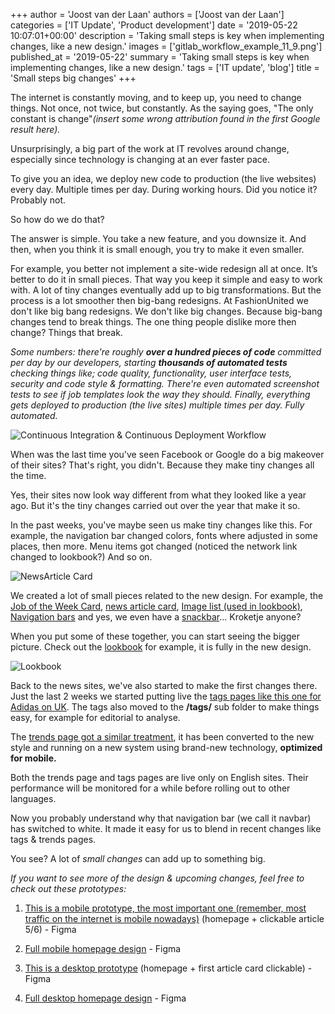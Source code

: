 +++
author = 'Joost van der Laan'
authors = ['Joost van der Laan']
categories = ['IT Update', 'Product development']
date = '2019-05-22 10:07:01+00:00'
description = 'Taking small steps is key when implementing changes, like a new design.'
images = ['gitlab_workflow_example_11_9.png']
published_at = '2019-05-22'
summary = 'Taking small steps is key when implementing changes, like a new design.'
tags = ['IT update', 'blog']
title = 'Small steps big changes'
+++

The internet is constantly moving, and to keep up, you need to change things.
Not once, not twice, but constantly. As the saying goes, "The only constant is
change"_(insert some wrong attribution found in the first Google result here)._

Unsurprisingly, a big part of the work at IT revolves around change, especially
since technology is changing at an ever faster pace.

To give you an idea, we deploy new code to production (the live websites) every
day. Multiple times per day. During working hours. Did you notice it? Probably
not.

So how do we do that?

The answer is simple. You take a new feature, and you downsize it. And then,
when you think it is small enough, you try to make it even smaller.

For example, you better not implement a site-wide redesign all at once. It’s
better to do it in small pieces. That way you keep it simple and easy to work
with. A lot of tiny changes eventually add up to big transformations. But the
process is a lot smoother then big-bang redesigns. At FashionUnited we don't
like big bang redesigns. We don't like big changes. Because big-bang changes
tend to break things. The one thing people dislike more then change? Things that
break.

_Some numbers: there're roughly **over a hundred pieces of code** committed per
day by our developers, starting **thousands of automated tests** checking things
like; code quality, functionality, user interface tests, security and code style
& formatting. There're even automated screenshot tests to see if job templates
look the way they should. Finally, everything gets deployed to production (the
live sites) multiple times per day. Fully automated._

![Continuous Integration & Continuous Deployment Workflow](https://imagedelivery.net/7czaBv4WuiSsJFxi583jUw/462046bf-eb62-4402-5a20-11f2bf61f200/public "Continuous Integration & Continuous Deployment Workflow. CI/CD, courtesy of GitLab")

When was the last time you've seen Facebook or Google do a big makeover of their
sites? That's right, you didn't. Because they make tiny changes all the time.

Yes, their sites now look way different from what they looked like a year ago.
But it's the tiny changes carried out over the year that make it so.

In the past weeks, you've maybe seen us make tiny changes like this. For
example, the navigation bar changed colors, fonts where adjusted in some places,
then more. Menu items got changed (noticed the network link changed to
lookbook?) And so on.

![NewsArticle Card](https://imagedelivery.net/7czaBv4WuiSsJFxi583jUw/159e96a4-929a-47cd-f8fe-6352e529fa00/public "NewsArticle Card, CC courtesy of Joost van der Laan")

We created a lot of small pieces related to the new design. For example, the
[Job of the Week Card](https://fashionunited.com/storybook/?path=/story/card--job-of-the-week),
[news article card](https://fashionunited.com/storybook/?path=/story/card--news-article-card),
[Image list (used in lookbook)](https://fashionunited.com/storybook/?path=/story/image-list--standard),
[Navigation bars](https://fashionunited.com/storybook/?path=/story/navigation--simple)
and yes, we even have a
[snackbar](https://fashionunited.com/storybook/?path=/story/snackbar--standard)...
Kroketje anyone?

When you put some of these together, you can start seeing the bigger picture.
Check out the [lookbook](https://fashionunited.com/lookbook/) for example, it is
fully in the new design.

![Lookbook](https://imagedelivery.net/7czaBv4WuiSsJFxi583jUw/fed234e6-4e32-4822-2815-269eb6885000/public "Lookbook, CC courtesy of Joost van der Laan")

Back to the news sites, we've also started to make the first changes there. Just
the last 2 weeks we started putting live the
[tags pages like this one for Adidas on UK](https://fashionunited.uk/tags/adidas).
The tags also moved to the **/tags/** sub folder to make things easy, for
example for editorial to analyse.

The [trends page got a similar treatment](https://fashionunited.uk/trends), it
has been converted to the new style and running on a new system using brand-new
technology, **optimized for mobile.**

Both the trends page and tags pages are live only on English sites. Their
performance will be monitored for a while before rolling out to other languages.

Now you probably understand why that navigation bar (we call it navbar) has
switched to white. It made it easy for us to blend in recent changes like tags &
trends pages.

You see? A lot of _small changes_ can add up to something big.

_If you want to see more of the design & upcoming changes, feel free to check
out these prototypes:_

1. [This is a mobile prototype, the most important one (remember, most traffic on the internet is mobile nowadays)](https://www.figma.com/proto/0AIzMrJXBPNXax7QoMLDIS/Design-System?node-id=8918%3A0&scaling=scale-down)
   (homepage + clickable article 5/6) - Figma
2. [Full mobile homepage design](https://www.figma.com/file/0AIzMrJXBPNXax7QoMLDIS/Design-System?node-id=8918%3A0) -
   Figma

3. [This is a desktop prototype](https://www.figma.com/proto/0AIzMrJXBPNXax7QoMLDIS/Design-System?node-id=8283%3A2290&scaling=min-zoom)
   (homepage + first article card clickable) - Figma
4. [Full desktop homepage design](https://www.figma.com/file/0AIzMrJXBPNXax7QoMLDIS/Design-System?node-id=8974%3A4308) -
   Figma
